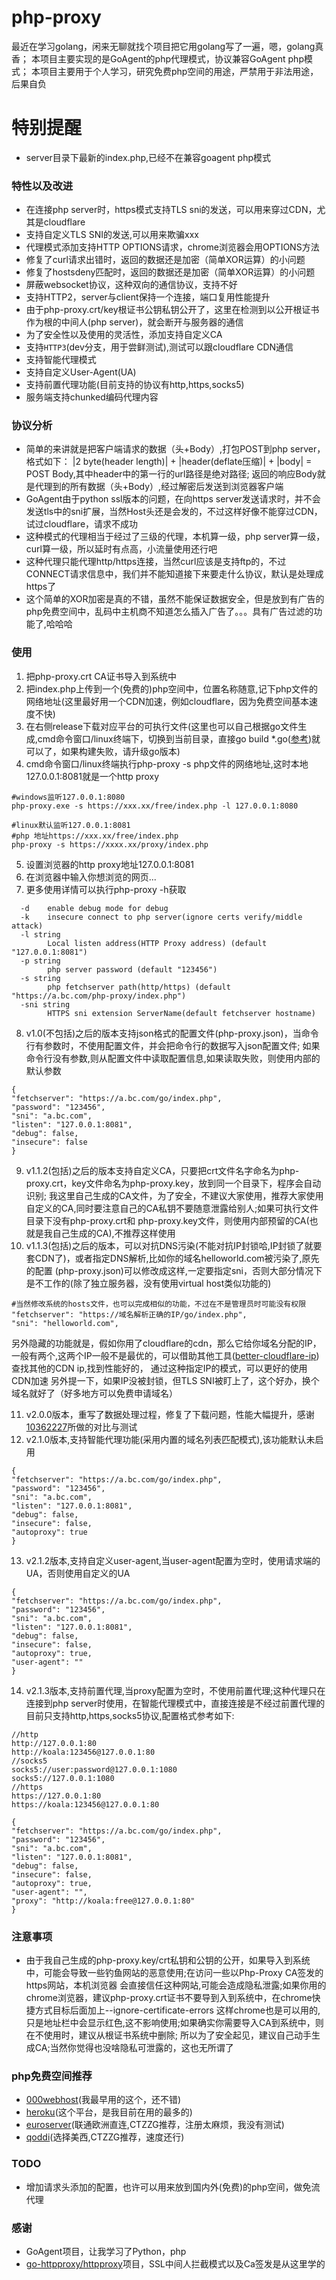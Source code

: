 # php-proxy
最近在学习golang，闲来无聊就找个项目把它用golang写了一遍，嗯，golang真香；
本项目主要实现的是GoAgent的php代理模式，协议兼容GoAgent php模式；
本项目主要用于个人学习，研究免费php空间的用途，严禁用于非法用途，后果自负

# 特别提醒
- server目录下最新的index.php,已经不在兼容goagent php模式

### 特性以及改进
- 在连接php server时，https模式支持TLS sni的发送，可以用来穿过CDN，尤其是cloudflare
- 支持自定义TLS SNI的发送,可以用来欺骗xxx
- 代理模式添加支持HTTP OPTIONS请求，chrome浏览器会用OPTIONS方法
- 修复了curl请求出错时，返回的数据还是加密（简单XOR运算）的小问题
- 修复了hostsdeny匹配时，返回的数据还是加密（简单XOR运算）的小问题
- 屏蔽websocket协议，这种双向的通信协议，支持不好
- 支持HTTP2，server与client保持一个连接，端口复用性能提升
- 由于php-proxy.crt/key根证书公钥私钥公开了，这里在检测到以公开根证书作为根的中间人(php server)，就会断开与服务器的通信
- 为了安全性以及使用的灵活性，添加支持自定义CA
- 支持`HTTP3`(dev分支，用于尝鲜测试),测试可以跟cloudflare CDN通信
- 支持智能代理模式
- 支持自定义User-Agent(UA)
- 支持前置代理功能(目前支持的协议有http,https,socks5)
- 服务端支持chunked编码代理内容

### 协议分析
- 简单的来讲就是把客户端请求的数据（头+Body）,打包POST到php server，格式如下：
|2 byte(header length)| + |header(deflate压缩)| + |body| = POST Body,其中header中的第一行的url路径是绝对路径;
返回的响应Body就是代理到的所有数据（头+Body）,经过解密后发送到浏览器客户端
- GoAgent由于python ssl版本的问题，在向https server发送请求时，并不会发送tls中的sni扩展，当然Host头还是会发的，不过这样好像不能穿过CDN，试过cloudflare，请求不成功
- 这种模式的代理相当于经过了三级的代理，本机算一级，php server算一级，curl算一级，所以延时有点高，小流量使用还行吧
- 这种代理只能代理http/https连接，当然curl应该是支持ftp的，不过CONNECT请求信息中，我们并不能知道接下来要走什么协议，默认是处理成https了
- 这个简单的XOR加密是真的不错，虽然不能保证数据安全，但是放到有广告的php免费空间中，乱码中主机商不知道怎么插入广告了。。。具有广告过滤的功能了,哈哈哈

### 使用
1. 把php-proxy.crt CA证书导入到系统中
2. 把index.php上传到一个(免费的)php空间中，位置名称随意,记下php文件的网络地址(这里最好用一个CDN加速，例如cloudflare，因为免费空间基本速度不快)
3. 在右侧release下载对应平台的可执行文件(这里也可以自己根据go文件生成,cmd命令窗口/linux终端下，切换到当前目录，直接go build \*.go([参考](https://github.com/koalabearguo/php-proxy/wiki))就可以了，如果构建失败，请升级go版本)
4. cmd命令窗口/linux终端执行php-proxy -s php文件的网络地址,这时本地127.0.0.1:8081就是一个http proxy
```
#windows监听127.0.0.1:8080
php-proxy.exe -s https://xxx.xx/free/index.php -l 127.0.0.1:8080

#linux默认监听127.0.0.1:8081
#php 地址https://xxx.xx/free/index.php
php-proxy -s https://xxxx.xx/proxy/index.php
```
5. 设置浏览器的http proxy地址127.0.0.1:8081
6. 在浏览器中输入你想浏览的网页...
7. 更多使用详情可以执行php-proxy -h获取
```
  -d    enable debug mode for debug
  -k    insecure connect to php server(ignore certs verify/middle attack)
  -l string
        Local listen address(HTTP Proxy address) (default "127.0.0.1:8081")
  -p string
        php server password (default "123456")
  -s string
        php fetchserver path(http/https) (default "https://a.bc.com/php-proxy/index.php")
  -sni string
        HTTPS sni extension ServerName(default fetchserver hostname)
```
8. v1.0(不包括)之后的版本支持json格式的配置文件(php-proxy.json)，当命令行有参数时，不使用配置文件，并会把命令行的数据写入json配置文件;
如果命令行没有参数,则从配置文件中读取配置信息,如果读取失败，则使用内部的默认参数
```
{
"fetchserver": "https://a.bc.com/go/index.php",
"password": "123456",
"sni": "a.bc.com",
"listen": "127.0.0.1:8081",
"debug": false,
"insecure": false
}

```
9. v1.1.2(包括)之后的版本支持自定义CA，只要把crt文件名字命名为php-proxy.crt，key文件命名为php-proxy.key，放到同一个目录下，程序会自动识别;
我这里自己生成的CA文件，为了安全，不建议大家使用，推荐大家使用自定义的CA,同时要注意自己的CA私钥不要随意泄露给别人;如果可执行文件目录下没有php-proxy.crt和
php-proxy.key文件，则使用内部预留的CA(也就是我自己生成的CA),不推荐这样使用
10. v1.1.3(包括)之后的版本，可以对抗DNS污染(不能对抗IP封锁哈,IP封锁了就要套CDN了)，或者指定DNS解析,比如你的域名helloworld.com被污染了,原先的配置
(php-proxy.json)可以修改成这样,一定要指定sni，否则大部分情况下是不工作的(除了独立服务器，没有使用virtual host类似功能的)
```
#当然修改系统的hosts文件，也可以完成相似的功能，不过在不是管理员时可能没有权限
"fetchserver": "https://域名解析正确的IP/go/index.php",
"sni": "helloworld.com",
```
另外隐藏的功能就是，假如你用了cloudflare的cdn，那么它给你域名分配的IP，一般有两个,这两个IP一般不是最优的，可以借助其他工具([better-cloudflare-ip](https://github.com/badafans/better-cloudflare-ip))查找其他的CDN ip,找到性能好的，
通过这种指定IP的模式，可以更好的使用CDN加速
另外提一下，如果IP没被封锁，但TLS SNI被盯上了，这个好办，换个域名就好了（好多地方可以免费申请域名）

11. v2.0.0版本，重写了数据处理过程，修复了下载问题，性能大幅提升，感谢[10362227](https://github.com/10362227)所做的对比与测试
12. v2.1.0版本,支持智能代理功能(采用内置的域名列表匹配模式),该功能默认未启用
```
{
"fetchserver": "https://a.bc.com/go/index.php",
"password": "123456",
"sni": "a.bc.com",
"listen": "127.0.0.1:8081",
"debug": false,
"insecure": false,
"autoproxy": true
}
```
13. v2.1.2版本,支持自定义user-agent,当user-agent配置为空时，使用请求端的UA，否则使用自定义的UA
```
{
"fetchserver": "https://a.bc.com/go/index.php",
"password": "123456",
"sni": "a.bc.com",
"listen": "127.0.0.1:8081",
"debug": false,
"insecure": false,
"autoproxy": true,
"user-agent": ""
}
```
14. v2.1.3版本,支持前置代理,当proxy配置为空时，不使用前置代理;这种代理只在连接到php server时使用，在智能代理模式中，直接连接是不经过前置代理的
目前只支持http,https,socks5协议,配置格式参考如下:
```
//http
http://127.0.0.1:80
http://koala:123456@127.0.0.1:80
//socks5
socks5://user:password@127.0.0.1:1080
socks5://127.0.0.1:1080
//https
https://127.0.0.1:80
https://koala:123456@127.0.0.1:80
```
```
{
"fetchserver": "https://a.bc.com/go/index.php",
"password": "123456",
"sni": "a.bc.com",
"listen": "127.0.0.1:8081",
"debug": false,
"insecure": false,
"autoproxy": true,
"user-agent": "",
"proxy": "http://koala:free@127.0.0.1:80"
}
```
### 注意事项
- 由于我自己生成的php-proxy.key/crt私钥和公钥的公开，如果导入到系统中，可能会导致一些钓鱼网站的恶意使用;在访问一些以Php-Proxy CA签发的https网站，本机浏览器
会直接信任这种网站,可能会造成隐私泄露;如果你用的chrome浏览器，建议php-proxy.crt证书不要导到入到系统中，在chrome快捷方式目标后面加上--ignore-certificate-errors
这样chrome也是可以用的,只是地址栏中会显示红色,这不影响使用;如果确实你需要导入CA到系统中，则在不使用时，建议从根证书系统中删除;
所以为了安全起见，建议自己动手生成CA;当然你觉得也没啥隐私可泄露的，这也无所谓了

### php免费空间推荐
- [000webhost](https://www.000webhost.com/)(我最早用的这个，还不错)
- [heroku](https://www.heroku.com/)(这个平台，是我目前在用的最多的)
- [euroserver](https://euroserver.es/)(联通欧洲直连,CTZZG推荐，注册太麻烦，我没有测试)
- [qoddi](https://app.qoddi.com/)(选择美西,CTZZG推荐，速度还行)

### TODO
- 增加请求头添加的配置，也许可以用来放到国内外(免费)的php空间，做免流代理

### 感谢
- GoAgent项目，让我学习了Python，php
- [go-httpproxy/httpproxy](https://github.com/go-httpproxy/httpproxy)项目，SSL中间人拦截模式以及Ca签发是从这里学的
